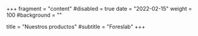 +++
fragment = "content"
#disabled = true
date = "2022-02-15"
weight = 100
#background = ""

title = "Nuestros productos"
#subtitle = "Foreslab"
+++
